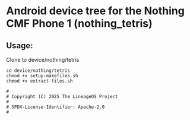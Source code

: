 # Android device tree for the Nothing CMF Phone 1 (nothing_tetris) 
## Usage:
Clone to device/nothing/tetris

```
cd device/nothing/tetris
chmod +x setup-makefiles.sh
chmod +x extract-files.sh

```

```
#
# Copyright (C) 2025 The LineageOS Project
#
# SPDX-License-Identifier: Apache-2.0
#
```
